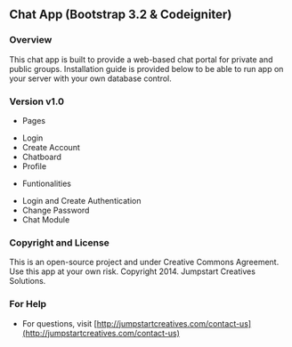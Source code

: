 ## Chat App (Bootstrap 3.2 & Codeigniter)

### Overview

This chat app is built to provide a web-based chat portal for private and public groups. Installation guide is provided below to be able to run app on your server with your own database control.

### Version v1.0

- Pages
* Login
* Create Account
* Chatboard
* Profile
- Funtionalities
* Login and Create Authentication
* Change Password 
* Chat Module

### Copyright and License

This is an open-source project and under Creative Commons Agreement. Use this app at your own risk. Copyright 2014. Jumpstart Creatives Solutions.

### For Help

* For questions, visit [http://jumpstartcreatives.com/contact-us](http://jumpstartcreatives.com/contact-us)
